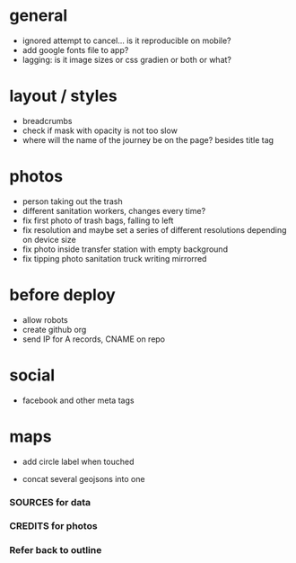 # general

- ignored attempt to cancel... is it reproducible on mobile?
- add google fonts file to app?
- lagging: is it image sizes or css gradien or both or what?

# layout / styles

<!-- - choose font -->
<!-- - recalculate on resize -->
<!-- - mobile devices on horizontal mode -->
<!-- - add updated logo and favicon (maybe the favicon should match the current website – I think it does) -->
<!-- - mask content before js is done -->
<!-- - center footer vertically into its container -->
- breadcrumbs
- check if mask with opacity is not too slow
- where will the name of the journey be on the page? besides title tag

# photos

- person taking out the trash
- different sanitation workers, changes every time?
- fix first photo of trash bags, falling to left
- fix resolution and maybe set a series of different resolutions depending on device size
- fix photo inside transfer station with empty background
- fix tipping photo sanitation truck writing mirrorred

# before deploy

- allow robots
- create github org
- send IP for A records, CNAME on repo

# social

- facebook and other meta tags

# maps

<!-- - nyc: fix jagged edges -->
- add circle label when touched
<!-- - build geojsons too via gulp -->
- concat several geojsons into one

### SOURCES for data

### CREDITS for photos

### Refer back to outline

